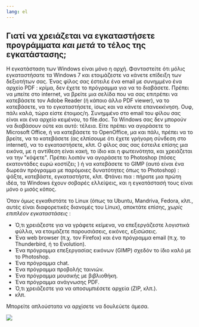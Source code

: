 ```yaml
---
lang: el
---
```





<h2>Γιατί να χρειάζεται να εγκαταστήσετε προγράμματα <i>και μετά</i> το τέλος της εγκατάστασης;</h2>

Η εγκατάσταση των Windows είναι μόνο η αρχή. Φανταστείτε ότι μόλις 
εγκαταστήσατε τα Windows 7 και ετοιμάζεστε να κάνετε επίδειξη των 
δεξιοτήτων σας. Ένας φίλος σας έστειλε ένα email με συνημμένο ένα αρχείο PDF : 
κρίμα, δεν έχετε το πρόγραμμα για να το διαβάσετε. Πρέπει να μπείτε στο internet, 
να βρείτε μια σελίδα που να σας επιτρέπει να κατεβάσετε τον Adobe Reader (ή κάποιο άλλο PDF viewer), 
να το κατεβάσετε, να το εγκαταστήσετε, ίσως και να κάνετε επανεκκίνηση. Ουφ, πάλι καλά, 
τώρα είστε έτοιμος/η. Συνημμένο στο email του φίλου σας είναι και ένα αρχείο κειμένου, 
το file.doc. Τα Windows σας δεν μπορούν να διαβάσουν ούτε και αυτό: τέλεια. 
Είτε πρέπει να αγοράσετε το Microsoft Office, ή να κατεβάσετε το 
OpenOffice, μα και πάλι, πρέπει να το βρείτε, να το κατεβάσετε (ας ελπίσουμε ότι έχετε 
γρήγορη σύνδεση στο internet), να το εγκαταστήσετε, κλπ. Ο φίλος σας σας έστειλε επίσης 
μια εικόνα, με η αντίθεση είναι κακή, το ίδιο και η φωτεινότητα, και χρειάζεται να την "κόψετε".
Πρέπει λοιπόν να αγοράσετε το Photoshop (πόσες εκατοντάδες ευρώ κοστίζει; ) 
ή να κατεβάσετε το GIMP (αυτό είναι ένα δωρεάν πρόγραμμα με παρόμοιες δυνατότητες 
όπως το Photoshop) : ψάξτε, κατεβάστε, εγκαταστήστε, κλπ. Φτάνει πια : πήρατε μια
πρώτη ιδέα, τα Windows έχουν σοβαρές ελλείψεις, και η εγκατάστασή τους είναι 
μόνο ο μισός κόπος.

Όταν όμως εγκαθιστάτε το Linux (όπως τα Ubuntu, Mandriva, Fedora, κλπ., αυτές είναι 
διαφορετικές διανομές του Linux), αποκτάτε επίσης, <i>χωρίς επιπλέον εγκαταστάσεις</i> :

<ul>

<li>Ό,τι χρειάζεστε για να γράφετε κείμενα, να επεξεργάζεστε λογιστικά φύλλα, να ετοιμάζετε 
παρουσιάσεις, εικόνες, εξισώσεις.</li>
<li>Ένα web browser (π.χ. τον Firefox) και ένα πρόγραμμα email (π.χ. το Thunderbird, ή το Evolution).</li>
<li>Ένα πρόγραμμα επεξεργασίας εικόνων (GIMP) σχεδόν το ίδιο καλό με το Photoshop.</li>
<li>Ένα πρόγραμμα chat.</li>
<li>Ένα πρόγραμμα προβολής ταινιών.</li>
<li>Ένα πρόγραμμα μουσικής με βιβλιοθήκη.</li>
<li>Ένα πρόγραμμα ανάγνωσης PDF.</li>
<li>Ό,τι χρειάζεστε για να αποσυμπιέσετε αρχεία (ZIP, κλπ.).</li>
<li>κλπ.</li>
</ul>

Μπορείτε απλούστατα να αρχίσετε να δουλεύετε άμεσα.

<img src="Images/app_menu.png" />




